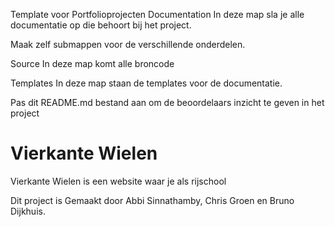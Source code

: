 Template voor Portfolioprojecten
Documentation
In deze map sla je alle documentatie op die behoort bij het project.

Maak zelf submappen voor de verschillende onderdelen.

Source
In deze map komt alle broncode

Templates
In deze map staan de templates voor de documentatie.

Pas dit README.md bestand aan om de beoordelaars inzicht te geven in het project


# Vierkante Wielen

Vierkante Wielen is een website waar je als rijschool 


Dit project is Gemaakt door Abbi Sinnathamby, Chris Groen en Bruno Dijkhuis.


